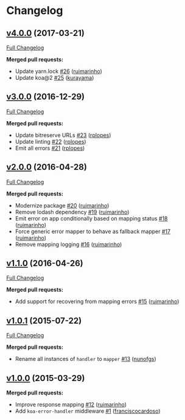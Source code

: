 # Changelog

## [v4.0.0](https://github.com/uphold/koa-error-mapper/tree/v4.0.0) (2017-03-21)
[Full Changelog](https://github.com/uphold/koa-error-mapper/compare/v3.0.0...v4.0.0)

**Merged pull requests:**

- Update yarn.lock [\#26](https://github.com/uphold/koa-error-mapper/pull/26) ([ruimarinho](https://github.com/ruimarinho))
- Update koa@2 [\#25](https://github.com/uphold/koa-error-mapper/pull/25) ([kurayama](https://github.com/kurayama))

## [v3.0.0](https://github.com/uphold/koa-error-mapper/tree/v3.0.0) (2016-12-29)
[Full Changelog](https://github.com/uphold/koa-error-mapper/compare/v2.0.0...v3.0.0)

**Merged pull requests:**

- Update bitreserve URLs [\#23](https://github.com/uphold/koa-error-mapper/pull/23) ([rplopes](https://github.com/rplopes))
- Update linting [\#22](https://github.com/uphold/koa-error-mapper/pull/22) ([rplopes](https://github.com/rplopes))
- Emit all errors [\#21](https://github.com/uphold/koa-error-mapper/pull/21) ([rplopes](https://github.com/rplopes))

## [v2.0.0](https://github.com/uphold/koa-error-mapper/tree/v2.0.0) (2016-04-28)
[Full Changelog](https://github.com/uphold/koa-error-mapper/compare/v1.1.0...v2.0.0)

**Merged pull requests:**

- Modernize package [\#20](https://github.com/uphold/koa-error-mapper/pull/20) ([ruimarinho](https://github.com/ruimarinho))
- Remove lodash dependency [\#19](https://github.com/uphold/koa-error-mapper/pull/19) ([ruimarinho](https://github.com/ruimarinho))
- Emit error on app conditionally based on mapping status [\#18](https://github.com/uphold/koa-error-mapper/pull/18) ([ruimarinho](https://github.com/ruimarinho))
- Force generic error mapper to behave as fallback mapper [\#17](https://github.com/uphold/koa-error-mapper/pull/17) ([ruimarinho](https://github.com/ruimarinho))
- Remove mapping logging [\#16](https://github.com/uphold/koa-error-mapper/pull/16) ([ruimarinho](https://github.com/ruimarinho))

## [v1.1.0](https://github.com/uphold/koa-error-mapper/tree/v1.1.0) (2016-04-26)
[Full Changelog](https://github.com/uphold/koa-error-mapper/compare/v1.0.1...v1.1.0)

**Merged pull requests:**

- Add support for recovering from mapping errors [\#15](https://github.com/uphold/koa-error-mapper/pull/15) ([ruimarinho](https://github.com/ruimarinho))

## [v1.0.1](https://github.com/uphold/koa-error-mapper/tree/v1.0.1) (2015-07-22)
[Full Changelog](https://github.com/uphold/koa-error-mapper/compare/v1.0.0...v1.0.1)

**Merged pull requests:**

- Rename all instances of `handler` to `mapper` [\#13](https://github.com/uphold/koa-error-mapper/pull/13) ([nunofgs](https://github.com/nunofgs))

## [v1.0.0](https://github.com/uphold/koa-error-mapper/tree/v1.0.0) (2015-03-29)
**Merged pull requests:**

- Improve response mapping [\#12](https://github.com/uphold/koa-error-mapper/pull/12) ([ruimarinho](https://github.com/ruimarinho))
- Add `koa-error-handler` middleware [\#1](https://github.com/uphold/koa-error-mapper/pull/1) ([franciscocardoso](https://github.com/franciscocardoso))
